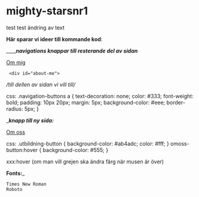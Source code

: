 # mighty-starsnr1
test test ändring av text




________Här sparar vi ideer till kommande kod________:





_________navigations knappar till resterande del av sidan_____

<div class="navigation-buttons">
      <a href="#about-me">Om mig</a>
    </div>
    
    
     <div id="about-me">
*/till dellen av sidan vi vill till/*
    </div>

css:
.navigation-buttons a {
  text-decoration: none;
  color: #333;
  font-weight: bold;
  padding: 10px 20px;
  margin: 5px;
  background-color: #eee;
  border-radius: 5px;
}


__________________knapp till ny sida:_________________

  </div>
      <a href="https://www.nbi-handelsakademin.se/utbildningar/it-tech/frontend-developer/?gclid=CjwKCAjwsKqoBhBPEiwALrrqiOSITOrXIzPxBdOJZc_5B_LNU0L58ngoN6bATRPsIMYt9AWH7HeimRoC7T8QAvD_BwE" class="omoss-button">Om oss</a>

css:
    .utbildning-button {
  background-color: #ab4adc;
  color: #fff;
}
 omoss-button:hover {
  background-color: #555; 
}

xxx:hover (om man vill grejen ska ändra färg när musen är över)

________________Fonts:_________________

    
    Times New Roman
    Roboto
